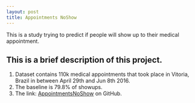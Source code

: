 ```yaml
---
layout: post
title: Appointments NoShow
---
```

This is a study trying to predict if people will show up to their medical appointment.

## This is a brief description of this project.
  1. Dataset contains 110k medical appointments that took place in Vitoria, Brazil in between April 29th and Jun 8th 2016.
  2. The baseline is 79.8% of showups.
  3. The link: [AppointmentsNoShow](https://github.com/AlexChicote/AppointmentsNoShow) on GitHub.
  

